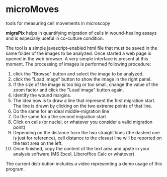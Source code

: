 # microMoves
tools for measuring cell movements in microscopy

<b>migraPix</b> helps in quantifying migration of cells in wound-healing assays and is especially useful in co-culture condition.

The tool is a simple javascript-enabled html file that must be saved in the same folder of the images to be analyzed.
Once started a web page is opened in the web browser. A very simple interface is present at this moment.
The processing of images is performed following procedure:
1. click the "Browse" button and select the image to be analyzed.
2. click the "Load image" button to show the image in the right panel. 
3. If the size of the image is too big or too small, change the value of the zoom factor and click the "Load image" button again.
4. Identify the wound margins.
5. The idea now is to draw a line that represent the first migration start. The line is drawn by clicking on the two extreme points of that line.
6. Do the same for an ideal middle-migration line
7. Do the same for a the second migration start
8. Click on cells (or nuclei, or whatever you consider a valid migration point)
9. Depending on the distance form the two straight lines (the dashed one is just for reference), cell distance to the closest line will be reported on the text area on the left.
10. Once finished, copy the content of the text area and apste in your analysis software (MS Excel, Liberoffice Calc or whatever)

The current distribution includes a video representing a demo usage of this program.
